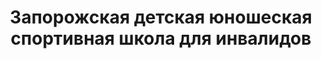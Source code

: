 ---
title: Запорожская детская юношеская спортивная школа для инвалидов
address: '69095, г. Запорожье, ул. Дзержинского, 97-а'
tags:
  - Детско-юношеские спортивные школы
geometry:
  location:
    lat: 47.8257643
    lng: 35.1679568
  viewport:
    northeast:
      lat: 47.8272369802915
      lng: 35.16952913029149
    southwest:
      lat: 47.8245390197085
      lng: 35.16683116970849
name: 97A
place_id: ChIJydUEBv5d3EARCr4x5AQmp_w

---